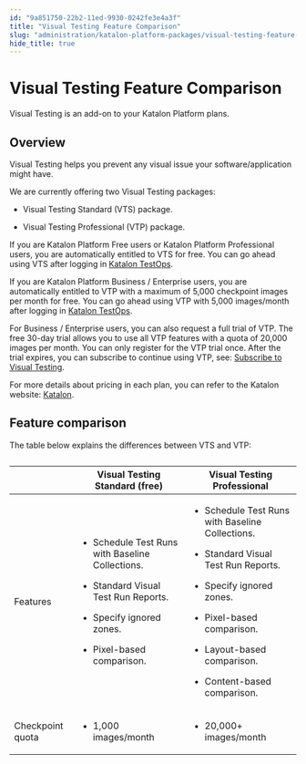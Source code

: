 ```yaml
---
id: "9a851750-22b2-11ed-9930-0242fe3e4a3f"
title: "Visual Testing Feature Comparison"
slug: "administration/katalon-platform-packages/visual-testing-feature-comparison"
hide_title: true
---
```


# <a id="concept-5562" class="anchor_top_offset"/><a id="ariaid-title1" class="anchor_top_offset"/>Visual Testing Feature Comparison

<p xmlns="http://www.w3.org/1999/xhtml" className="shortdesc">Visual Testing is an add-on to your <span className="ph">Katalon Platform</span>   plans. </p> 

## Overview

<p xmlns="http://www.w3.org/1999/xhtml" className="p">Visual Testing helps you prevent any visual issue your software/application might have.</p> 
<div xmlns="http://www.w3.org/1999/xhtml" className="p">We are currently offering two Visual Testing packages:<ul className="ul"><li className="li"><p className="p">Visual Testing Standard (VTS) package. </p></li><li className="li"><p className="p">Visual Testing Professional (VTP) package.</p></li></ul></div>
<p xmlns="http://www.w3.org/1999/xhtml" className="p">If you are <span className="ph">Katalon Platform</span> Free users or  <span className="ph">Katalon Platform</span> Professional users, you are automatically entitled to VTS for free. You can go ahead using VTS after logging in <a className="xref j-external-link" href="https://testops.katalon.io/login" target="_blank">Katalon TestOps</a>.</p> 
<p xmlns="http://www.w3.org/1999/xhtml" className="p">If you are <span className="ph">Katalon Platform</span> Business / Enterprise users,  you are automatically entitled to VTP with a maximum of 5,000 checkpoint images per month for free. You can go ahead using VTP with 5,000 images/month after logging in <a className="xref j-external-link" href="https://testops.katalon.io/login" target="_blank">Katalon TestOps</a>.</p> 
<p xmlns="http://www.w3.org/1999/xhtml" className="p">For Business / Enterprise  users, you can also request a full trial of VTP. The free 30-day trial allows you to use all VTP features with a quota of 20,000 images per month. You can only register for the VTP trial once. After the trial expires, you can subscribe to continue using VTP, see: <a className="xref" href="/administration/administration-tasks/subscription-management/visual-testing-subscription/subscribe-to-visual-testing">Subscribe to Visual Testing</a>.</p> 
<p xmlns="http://www.w3.org/1999/xhtml" className="p">For more details about pricing in each plan, you can refer to the Katalon website: <a className="xref j-external-link" href="https://katalon.com/pricing/" target="_blank">Katalon</a>.</p> 

## Feature comparison 

<p xmlns="http://www.w3.org/1999/xhtml" className="p">The table below explains the differences between VTS and VTP:</p> 
<div xmlns="http://www.w3.org/1999/xhtml" className="p"><table className="table"><caption /><colgroup><col style={{width: '33.33333333333333%'}} /><col style={{width: '33.33333333333333%'}} /><col style={{width: '33.33333333333333%'}} /></colgroup><thead className="thead"><tr className><th className="entry anchor_top_offset" id="concept-5562__entry__1" /><th className="entry anchor_top_offset" id="concept-5562__entry__2">Visual Testing Standard (free)</th><th className="entry anchor_top_offset" id="concept-5562__entry__3">Visual Testing Professional</th></tr></thead><tbody className="tbody"><tr className><td className="entry" headers="concept-5562__entry__1 concept-5562__entry__2 concept-5562__entry__3 ">Features</td><td className="entry" headers="concept-5562__entry__1 concept-5562__entry__2 concept-5562__entry__3 "><ul className="ul"><li className="li">Schedule Test Runs with Baseline Collections.</li><li className="li"><p className="p">Standard Visual Test Run Reports.</p></li><li className="li"><p className="p">Specify ignored zones.</p></li><li className="li"><p className="p">Pixel-based comparison.</p></li></ul></td><td className="entry" headers="concept-5562__entry__1 concept-5562__entry__2 concept-5562__entry__3 "><ul className="ul"><li className="li"><p className="p">Schedule Test Runs with Baseline Collections.</p></li><li className="li"><p className="p">Standard Visual Test Run Reports.</p></li><li className="li"><p className="p">Specify ignored zones.</p></li><li className="li"><p className="p">Pixel-based comparison.</p></li><li className="li"><p className="p">Layout-based comparison.</p></li><li className="li"><p className="p">Content-based comparison.</p></li></ul></td></tr><tr className><td className="entry" headers="concept-5562__entry__1 concept-5562__entry__2 concept-5562__entry__3 ">Checkpoint quota</td><td className="entry" headers="concept-5562__entry__1 concept-5562__entry__2 concept-5562__entry__3 "><ul className="ul"><li className="li"><p className="p">1,000 images/month</p></li></ul></td><td className="entry" headers="concept-5562__entry__1 concept-5562__entry__2 concept-5562__entry__3 "><ul className="ul"><li className="li"><p className="p">20,000+ images/month</p></li></ul></td></tr></tbody></table></div>

